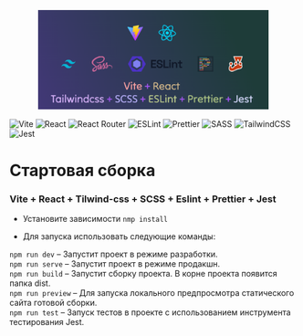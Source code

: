 <p align="center">
  <img src="readme_md/0.png" alt="Alt Text" width="80%">
</p>


![Vite](https://img.shields.io/badge/-Vite-646CFF?logo=vite&logoColor=white&style=for-the-badge)
![React](https://img.shields.io/badge/-React-61DAFB?logo=react&logoColor=white&style=for-the-badge)
![React Router](https://img.shields.io/badge/React_Router-CA4245?style=for-the-badge&logo=react-router&logoColor=white)
![ESLint](https://img.shields.io/badge/ESLint-4B3263?style=for-the-badge&logo=eslint&logoColor=white)
![Prettier](https://img.shields.io/badge/-Prettier-F7B93E?logo=prettier&logoColor=white&style=for-the-badge)
![SASS](https://img.shields.io/badge/SASS-hotpink.svg?style=for-the-badge&logo=SASS&logoColor=white)
![TailwindCSS](https://img.shields.io/badge/tailwindcss-%2338B2AC.svg?style=for-the-badge&logo=tailwind-css&logoColor=white)
![Jest](https://img.shields.io/badge/-Jest-C21325?logo=jest&logoColor=white&style=for-the-badge)

# Стартовая сборка
### Vite + React + Tilwind-css + SCSS + Eslint + Prettier + Jest

- Установите зависимости `nmp install`  

- Для запуска использовать следующие команды:  

`npm run dev`      – Запустит проект в режиме разработки.  
`npm run serve`    – Запустит проект в режиме продакшн.  
`npm run build`    – Запустит сборку проекта. В корне проекта появится папка dist.  
`npm run preview`  – Для запуска локального предпросмотра статического сайта готовой сборки.  
`npm run test`     – Запуск тестов в проекте с использованием инструмента тестирования Jest.  
